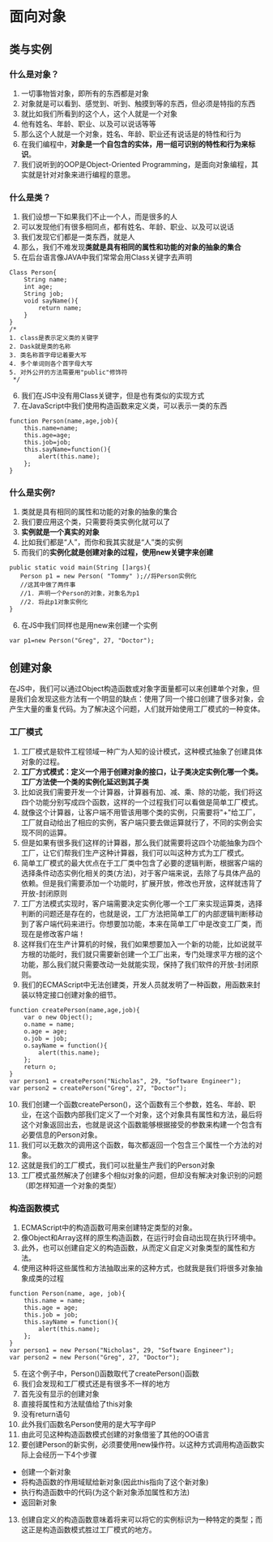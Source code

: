 # 面向对象
## 类与实例
### 什么是对象？
1. 一切事物皆对象，即所有的东西都是对象
2. 对象就是可以看到、感觉到、听到、触摸到等的东西，但必须是特指的东西
3. 就比如我们所看到的这个人，这个人就是一个对象
4. 他有姓名、年龄、职业、以及可以说话等等
5. 那么这个人就是一个对象，姓名、年龄、职业还有说话是的特性和行为
6. 在我们编程中，**对象是一个自包含的实体，用一组可识别的特性和行为来标识**。
7. 我们说听到的OOP是Object-Oriented Programming，是面向对象编程，其实就是针对对象来进行编程的意思。

### 什么是类？
1. 我们设想一下如果我们不止一个人，而是很多的人
2. 可以发现他们有很多相同点，都有姓名、年龄、职业、以及可以说话
3. 我们发现它们都是一类东西，就是人
4. 那么，我们不难发现**类就是具有相同的属性和功能的对象的抽象的集合**
5. 在后台语言像JAVA中我们常常会用Class关键字去声明
```
Class Person{
    String name;
    int age;
    String job;
    void sayName(){
        return name;
    }
}
/*
1. class是表示定义类的关键字
2. Dask就是类的名称
3. 类名称首字母记着要大写
4. 多个单词则各个首字母大写
5. 对外公开的方法需要用"public"修饰符
 */
```
6. 我们在JS中没有用Class关键字，但是也有类似的实现方式
7. 在JavaScript中我们使用构造函数来定义类，可以表示一类的东西
```
function Person(name,age,job){
    this.name=name;
    this.age=age;
    this.job=job;
    this.sayName=function(){
        alert(this.name);
    };
}
```

### 什么是实例?
1. 类就是具有相同的属性和功能的对象的抽象的集合
2. 我们要应用这个类，只需要将类实例化就可以了
3. **实例就是一个真实的对象**
4. 比如我们都是“人”，而你和我其实就是“人”类的实例
5. 而我们的**实例化就是创建对象的过程，使用new关键字来创建**
```
public static void main(String []args){
   Person p1 = new Person( "Tommy" );//将Person实例化
   //这其中做了两件事
   //1. 声明一个Person的对象，对象名为p1
   //2. 将此p1对象实例化
}
```
6. 在JS中我们同样也是用new来创建一个实例
```
var p1=new Person("Greg", 27, "Doctor");
```

## 创建对象
在JS中，我们可以通过Object构造函数或对象字面量都可以来创建单个对象，但是我们会发现这些方法有一个明显的缺点：使用了同一个接口创建了很多对象，会产生大量的重复代码。为了解决这个问题，人们就开始使用工厂模式的一种变体。

### 工厂模式
1. 工厂模式是软件工程领域一种广为人知的设计模式，这种模式抽象了创建具体对象的过程。
2. **工厂方式模式：定义一个用于创建对象的接口，让子类决定实例化哪一个类。工厂方法使一个类的实例化延迟到其子类**
3. 比如说我们需要开发一个计算器，计算器有加、减、乘、除的功能，我们将这四个功能分别写成四个函数，这样的一个过程我们可以看做是简单工厂模式。
4. 就像这个计算器，让客户端不用管该用哪个类的实例，只需要将"+"给工厂，工厂就自动给出了相应的实例，客户端只要去做运算就行了，不同的实例会实现不同的运算。
5. 但是如果有很多我们这样的计算器，那么我们就需要将这四个功能抽象为四个工厂，让它们帮我们生产这种计算器，我们可以叫这种方式为工厂模式。
6. 简单工厂模式的最大优点在于工厂类中包含了必要的逻辑判断，根据客户端的选择条件动态实例化相关的类(方法)，对于客户端来说，去除了与具体产品的依赖。但是我们需要添加一个功能时，扩展开放，修改也开放，这样就违背了开放-封闭原则
7. 工厂方法模式实现时，客户端需要决定实例化哪一个工厂来实现运算类，选择判断的问题还是存在的，也就是说，工厂方法把简单工厂的内部逻辑判断移动到了客户端代码来进行。你想要加功能，本来在简单工厂中是改变工厂类，而现在是修改客户端！
8. 这样我们在生产计算机的时候，我们如果想要加入一个新的功能，比如说就平方根的功能时，我们就只需要新创建一个工厂出来，专门处理求平方根的这个功能，那么我们就只需要改动一处就能实现，保持了我们软件的开放-封闭原则。
9. 我们的ECMAScript中无法创建类，开发人员就发明了一种函数，用函数来封装以特定接口创建对象的细节。
```
function createPerson(name,age,job){
    var o new Object();
    o.name = name; 
    o.age = age; 
    o.job = job; 
    o.sayName = function(){ 
        alert(this.name); 
    }; 
    return o;
}
var person1 = createPerson("Nicholas", 29, "Software Engineer"); 
var person2 = createPerson("Greg", 27, "Doctor"); 
```
10. 我们创建一个函数createPerson()，这个函数有三个参数，姓名、年龄、职业，在这个函数内部我们定义了一个对象，这个对象具有属性和方法，最后将这个对象返回出去，也就是说这个函数能够根据接受的参数来构建一个包含有必要信息的Person对象。
11. 我们可以无数次的调用这个函数，每次都返回一个包含三个属性一个方法的对象。
12. 这就是我们的工厂模式，我们可以批量生产我们的Person对象
13. 工厂模式虽然解决了创建多个相似对象的问题，但却没有解决对象识别的问题（即怎样知道一个对象的类型）

### 构造函数模式
1. ECMAScript中的构造函数可用来创建特定类型的对象。
2. 像Object和Array这样的原生构造函数，在运行时会自动出现在执行环境中。
3. 此外，也可以创建自定义的构造函数，从而定义自定义对象类型的属性和方法。
4. 使用这种将这些属性和方法抽取出来的这种方式，也就我是我们将很多对象抽象成类的过程
```
function Person(name, age, job){ 
    this.name = name; 
    this.age = age; 
    this.job = job; 
    this.sayName = function(){ 
        alert(this.name); 
    }; 
} 
var person1 = new Person("Nicholas", 29, "Software Engineer"); 
var person2 = new Person("Greg", 27, "Doctor"); 
```
5. 在这个例子中，Person()函数取代了createPerson()函数
6. 我们会发现和工厂模式还是有很多不一样的地方
7. 首先没有显示的创建对象
8. 直接将属性和方法赋值给了this对象
9. 没有return语句
10. 此外我们函数名Person使用的是大写字母P
11. 由此可见这种构造函数模式创建的对象借鉴了其他的OO语言
12. 要创建Person的新实例，必须要使用new操作符。以这种方式调用构造函数实际上会经历一下4个步骤
- 创建一个新对象
- 将构造函数的作用域赋给新对象(因此this指向了这个新对象)
- 执行构造函数中的代码(为这个新对象添加属性和方法)
- 返回新对象
13. 创建自定义的构造函数意味着将来可以将它的实例标识为一种特定的类型；而这正是构造函数模式胜过工厂模式的地方。
